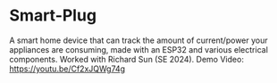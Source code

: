 # Smart-Plug
A smart home device that can track the amount of current/power your appliances are consuming, made with an ESP32 and various electrical components.
Worked with Richard Sun (SE 2024).
Demo Video: https://youtu.be/Cf2xJQWg74g

